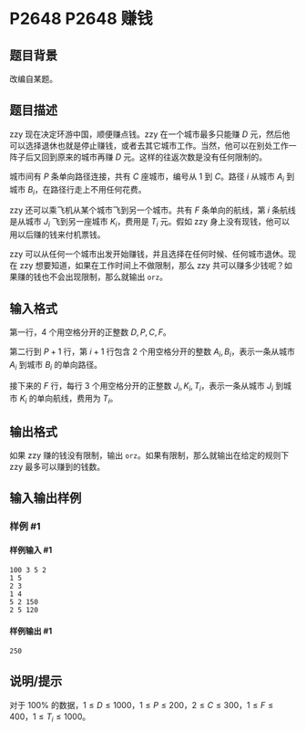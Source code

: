 # P2648 P2648 赚钱

## 题目背景

改编自某题。

## 题目描述

zzy 现在决定环游中国，顺便赚点钱。zzy 在一个城市最多只能赚 $D$ 元，然后他可以选择退休也就是停止赚钱，或者去其它城市工作。当然，他可以在别处工作一阵子后又回到原来的城市再赚 $D$ 元。这样的往返次数是没有任何限制的。

城市间有 $P$ 条单向路径连接，共有 $C$ 座城市，编号从 $1$ 到 $C$。路径 $i$ 从城市 $A_i$ 到城市 $B_i$，在路径行走上不用任何花费。

zzy 还可以乘飞机从某个城市飞到另一个城市。共有 $F$ 条单向的航线，第 $i$ 条航线是从城市 $J_i$ 飞到另一座城市 $K_i$，费用是 $T_i$ 元。假如 zzy 身上没有现钱，他可以用以后赚的钱来付机票钱。

zzy 可以从任何一个城市出发开始赚钱，并且选择在任何时候、任何城市退休。现在 zzy 想要知道，如果在工作时间上不做限制，那么 zzy 共可以赚多少钱呢？如果赚的钱也不会出现限制，那么就输出 `orz`。

## 输入格式

第一行，$4$ 个用空格分开的正整数 $D,P,C,F$。

第二行到 $P+1$ 行，第 $i+1$ 行包含 $2$ 个用空格分开的整数 $A_i,B_i$，表示一条从城市 $A_i$ 到城市 $B_i$ 的单向路径。

接下来的 $F$ 行，每行 $3$ 个用空格分开的正整数 $J_i,K_i,T_i$，表示一条从城市 $J_i$ 到城市 $K_i$ 的单向航线，费用为 $T_i$。

## 输出格式

如果 zzy 赚的钱没有限制，输出 `orz`。如果有限制，那么就输出在给定的规则下 zzy 最多可以赚到的钱数。

## 输入输出样例

### 样例 #1

#### 样例输入 #1

```
100 3 5 2
1 5
2 3
1 4
5 2 150
2 5 120
```

#### 样例输出 #1

```
250
```

## 说明/提示

对于 $100\%$ 的数据，$1\le D\le1000$，$1\le P\le200$，$2\le C\le300$，$1\le F\le400$，$1\le T_i \le 1000$。
